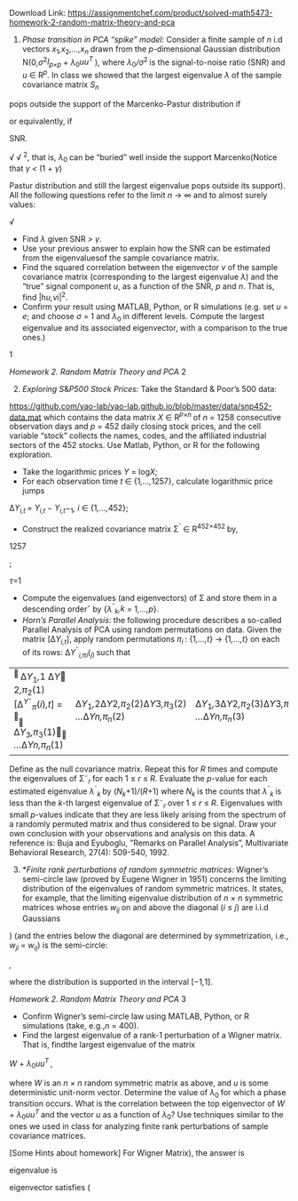 Download Link: https://assignmentchef.com/product/solved-math5473-homework-2-random-matrix-theory-and-pca
<br>
<ol>

 <li><em>Phase transition in PCA “spike” model: </em>Consider a finite sample of <em>n </em>i.d vectors <em>x</em><sub>1</sub><em>,x</em><sub>2</sub><em>,…,x<sub>n </sub></em>drawn from the <em>p</em>-dimensional Gaussian distribution N(0<em>,σ</em><sup>2</sup><em>I<sub>p</sub></em><sub>×<em>p </em></sub>+ <em>λ</em><sub>0</sub><em>uu<sup>T </sup></em>), where <em>λ</em><sub>0</sub><em>/σ</em><sup>2 </sup>is the signal-to-noise ratio (SNR) and <em>u </em>∈ R<em><sup>p</sup></em>. In class we showed that the largest eigenvalue <em>λ </em>of the sample covariance matrix <em>S<sub>n</sub></em></li>

</ol>

pops outside the support of the Marcenko-Pastur distribution if

or equivalently, if

SNR<em>.</em>

√     √             <sup>2</sup>, that is, <em>λ</em><sub>0 </sub>can be “buried” well inside the support Marcenko(Notice that         <em>γ &lt; </em>(1 + <em>γ</em>)

Pastur distribution and still the largest eigenvalue pops outside its support). All the following questions refer to the limit <em>n </em>→ ∞ and to almost surely values:

√

<ul>

 <li>Find <em>λ </em>given SNR <em>&gt; γ</em>.</li>

 <li>Use your previous answer to explain how the SNR can be estimated from the eigenvaluesof the sample covariance matrix.</li>

 <li>Find the squared correlation between the eigenvector <em>v </em>of the sample covariance matrix (corresponding to the largest eigenvalue <em>λ</em>) and the “true” signal component <em>u</em>, as a function of the SNR, <em>p </em>and <em>n</em>. That is, find |h<em>u,v</em>i|<sup>2</sup>.</li>

 <li>Confirm your result using MATLAB, Python, or R simulations (e.g. set <em>u </em>= <em>e</em>; and choose <em>σ </em>= 1 and <em>λ</em><sub>0 </sub>in different levels. Compute the largest eigenvalue and its associated eigenvector, with a comparison to the true ones.)</li>

</ul>

1

<em>Homework 2. Random Matrix Theory and PCA                                                                                                                    </em>2

<ol start="2">

 <li><em>Exploring S</em>&amp;<em>P500 Stock Prices: </em>Take the Standard &amp; Poor’s 500 data:</li>

</ol>

<a href="https://github.com/yao-lab/yao-lab.github.io/blob/master/data/snp452-data.mat">https://github.com/yao-lab/yao-lab.github.io/blob/master/data/snp452-data.mat </a>which contains the data matrix <em>X </em>∈ R<em><sup>p</sup></em><sup>×<em>n </em></sup>of <em>n </em>= 1258 consecutive observation days and <em>p </em>= 452 daily closing stock prices, and the cell variable “stock” collects the names, codes, and the affiliated industrial sectors of the 452 stocks. Use Matlab, Python, or R for the following exploration.

<ul>

 <li>Take the logarithmic prices <em>Y </em>= log<em>X</em>;</li>

 <li>For each observation time <em>t </em>∈ {1<em>,…,</em>1257}, calculate logarithmic price jumps</li>

</ul>

∆<em>Y<sub>i,t </sub></em>= <em>Y<sub>i,t </sub></em>− <em>Y<sub>i,t</sub></em>−<sub>1</sub><em>,              i </em>∈ {1<em>,…,</em>452};

<ul>

 <li>Construct the realized covariance matrix Σ<sup>ˆ </sup>∈ R<sup>452×452 </sup>by,</li>

</ul>

1257

;

<em>τ</em>=1

<ul>

 <li>Compute the eigenvalues (and eigenvectors) of Σ and store them in a descending orderˆ by {<em>λ</em><sup>ˆ</sup><em><sub>k</sub>,k </em>= 1<em>,…,p</em>}.</li>

 <li><em>Horn’s Parallel Analysis</em>: the following procedure describes a so-called Parallel Analysis of PCA using random permutations on data. Given the matrix [∆<em>Y<sub>i,t</sub></em>], apply random permutations <em>π<sub>i </sub></em>: {1<em>,…,t</em>} → {1<em>,…,t</em>} on each of its rows: ∆<em>Y</em><sup>˜</sup><em><sub>i,π</sub></em><em><sub>i</sub></em>(<em><sub>j</sub></em><sub>) </sub>such that</li>

</ul>

<table width="419">

 <tbody>

  <tr>

   <td width="164"><sup> </sup>∆<em>Y</em><sub>1</sub><em>,</em>1 ∆<em>Y</em> 2<em>,π</em><sub>2</sub>(1)[∆<em><sup>Y</sup></em><sup>˜</sup><em><sub>π</sub></em>(<em>i</em>)<em>,t</em>] = <sup></sup><sub> </sub>∆<em>Y</em><sub>3</sub><em>,π</em><sub>3</sub>(1)<sub> </sub><em>…</em>∆<em>Y</em><em>n,π<sub>n</sub></em>(1)</td>

   <td width="72">∆<em>Y</em><sub>1</sub><em>,</em>2∆<em>Y</em>2<em>,π</em><sub>2</sub>(2)∆<em>Y</em>3<em>,π</em><sub>3</sub>(2) <em>…</em>∆<em>Y</em><em>n,π<sub>n</sub></em>(2)</td>

   <td width="72">∆<em>Y</em><sub>1</sub><em>,</em>3∆<em>Y</em>2<em>,π</em><sub>2</sub>(3)∆<em>Y</em>3<em>,π</em><sub>3</sub>(3) <em>…</em>∆<em>Y</em><em>n,π<sub>n</sub></em>(3)</td>

   <td width="30"><em>…</em><em>…</em><em>… … …</em></td>

   <td width="80">∆<em>Y</em>1<em>,t </em>∆<em>Y</em>2<em>,π</em><sub>2</sub>(<em>t</em>) ∆<em>Y</em><sub>3</sub><em>,π</em><sub>3</sub>(<em>t</em><sub>) </sub><sub></sub><em>.</em><em>… </em>∆<em>Y</em><em>n,π<sub>n</sub></em>(<em>t</em>)</td>

  </tr>

 </tbody>

</table>

Define  as the null covariance matrix. Repeat this for <em>R </em>times and compute the eigenvalues of Σ˜<em><sub>r </sub></em>for each 1 ≤ <em>r </em>≤ <em>R</em>. Evaluate the <em>p</em>-value for each estimated eigenvalue <em>λ</em><sup>ˆ</sup><em><sub>k </sub></em>by (<em>N<sub>k</sub></em>+1)<em>/</em>(<em>R</em>+1) where <em>N<sub>k </sub></em>is the counts that <em>λ</em><sup>ˆ</sup><em><sub>k </sub></em>is less than the <em>k</em>-th largest eigenvalue of Σ˜<em><sub>r </sub></em>over 1 ≤ <em>r </em>≤ <em>R</em>. Eigenvalues with small <em>p</em>-values indicate that they are less likely arising from the spectrum of a randomly permuted matrix and thus considered to be signal. Draw your own conclusion with your observations and analysis on this data. A reference is: Buja and Eyuboglu, ”Remarks on Parallel Analysis”, Multivariate Behavioral Research, 27(4): 509-540, 1992.

<ol start="3">

 <li>*<em>Finite rank perturbations of random symmetric matrices: </em>Wigner’s semi-circle law (proved by Eugene Wigner in 1951) concerns the limiting distribution of the eigenvalues of random symmetric matrices. It states, for example, that the limiting eigenvalue distribution of <em>n </em>× <em>n </em>symmetric matrices whose entries <em>w<sub>ij </sub></em>on and above the diagonal (<em>i </em>≤ <em>j</em>) are i.i.d Gaussians</li>

</ol>

) (and the entries below the diagonal are determined by symmetrization, i.e., <em>w<sub>ji </sub></em>= <em>w<sub>ij</sub></em>) is the semi-circle:

<em>,</em>

where the distribution is supported in the interval [−1<em>,</em>1].

<em>Homework 2. Random Matrix Theory and PCA                                                                                                                    </em>3

<ul>

 <li>Confirm Wigner’s semi-circle law using MATLAB, Python, or R simulations (take, e.g.,<em>n </em>= 400).</li>

 <li>Find the largest eigenvalue of a rank-1 perturbation of a Wigner matrix. That is, findthe largest eigenvalue of the matrix</li>

</ul>

<em>W </em>+ <em>λ</em><sub>0</sub><em>uu<sup>T </sup>,</em>

where <em>W </em>is an <em>n </em>× <em>n </em>random symmetric matrix as above, and <em>u </em>is some deterministic unit-norm vector. Determine the value of <em>λ</em><sub>0 </sub>for which a phase transition occurs. What is the correlation between the top eigenvector of <em>W </em>+ <em>λ</em><sub>0</sub><em>uu<sup>T </sup></em>and the vector <em>u </em>as a function of <em>λ</em><sub>0</sub>? Use techniques similar to the ones we used in class for analyzing finite rank perturbations of sample covariance matrices.

[Some Hints about homework] For Wigner Matrix), the answer is

eigenvalue is

eigenvector satisfies          (